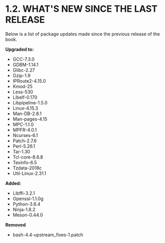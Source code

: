 # 1.2. WHAT'S NEW SINCE THE LAST RELEASE

Below is a list of package updates made since the previous release of the book.

__Upgraded to:__

- GCC-7.3.0
- GDBM-1.14.1
- Glibc-2.27
- Gzip-1.9
- IPRoute2-4.15.0
- Kmod-25
- Less-530
- Libelf-0.170
- Libpipeline-1.5.0
- Linux-4.15.3
- Man-DB-2.8.1
- Man-pages-4.15
- MPC-1.1.0
- MPFR-4.0.1
- Ncurses-6.1
- Patch-2.7.6
- Perl-5.26.1
- Tar-1.30
- Tcl-core-8.6.8
- Texinfo-6.5
- Tzdata-2018c
- Util-Linux-2.31.1

__Added:__

- Libffi-3.2.1
- Openssl-1.1.0g
- Python-3.6.4
- Ninja-1.8.2
- Meson-0.44.0

__Removed__

- bash-4.4-upstream_fixes-1.patch
